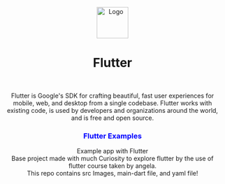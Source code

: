<p align="center">
  <a href="https://flutter.io/">
    <img src="https://diegolaballos.com/files/images/flutter-icon.jpg" alt="Logo" width=72 height=72>
  </a>
  
  <h1 align="center">Flutter</h1>
  <br>
  
  <p align="center">
  Flutter is Google's SDK for crafting beautiful, fast user experiences for
mobile, web, and desktop from a single codebase. Flutter works with existing
code, is used by developers and organizations around the world, and is free
and open source.
</p>

  <h3 align="center" style="color:blue;" >Flutter Examples</h3>

  <p align="center">
    Example app with Flutter 
    <br>
    Base project made with much Curiosity to explore flutter by the use of flutter course taken by angela.
    <br>
    This repo contains src Images, main-dart file, and yaml file! 
    <br>
    <br>
   
  </p>
</p>
